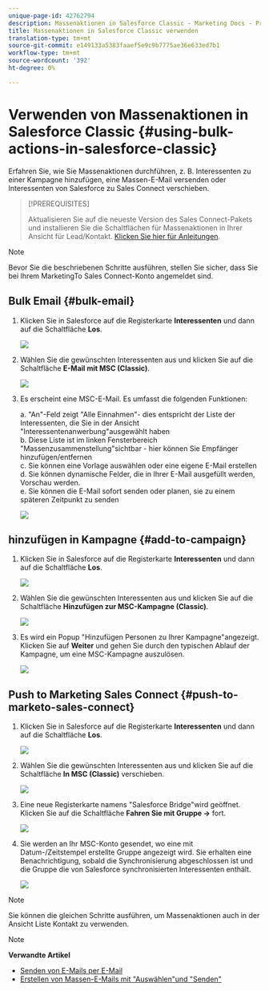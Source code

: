 ```yaml
---
unique-page-id: 42762794
description: Massenaktionen in Salesforce Classic - Marketing Docs - Produktdokumentation
title: Massenaktionen in Salesforce Classic verwenden
translation-type: tm+mt
source-git-commit: e149133a5383faaef5e9c9b7775ae36e633ed7b1
workflow-type: tm+mt
source-wordcount: '392'
ht-degree: 0%

---
```



# Verwenden von Massenaktionen in Salesforce Classic {#using-bulk-actions-in-salesforce-classic}

Erfahren Sie, wie Sie Massenaktionen durchführen, z. B. Interessenten zu einer Kampagne hinzufügen, eine Massen-E-Mail versenden oder Interessenten von Salesforce zu Sales Connect verschieben.

>[!PREREQUISITES]
>
>Aktualisieren Sie auf die neueste Version des Sales Connect-Pakets und installieren Sie die Schaltflächen für Massenaktionen in Ihrer Ansicht für Lead/Kontakt. [Klicken Sie hier für Anleitungen](http://s3.amazonaws.com/tout-user-store/salesforce/assets/Marketo+Sales+Engage+For+Salesforce_+Installation+and+Success+Guide.pdf).

>[!NOTE]
>
>Bevor Sie die beschriebenen Schritte ausführen, stellen Sie sicher, dass Sie bei Ihrem MarketingTo Sales Connect-Konto angemeldet sind.

## Bulk Email {#bulk-email}

1. Klicken Sie in Salesforce auf die Registerkarte **Interessenten** und dann auf die Schaltfläche **Los**.

   ![](assets/one-5.png)

1. Wählen Sie die gewünschten Interessenten aus und klicken Sie auf die Schaltfläche **E-Mail mit MSC (Classic)**.

   ![](assets/two-5.png)

1. Es erscheint eine MSC-E-Mail. Es umfasst die folgenden Funktionen:

   a. &quot;An&quot;-Feld zeigt &quot;Alle Einnahmen&quot;- dies entspricht der Liste der Interessenten, die Sie in der Ansicht &quot;Interessentenanwerbung&quot;ausgewählt haben\
   b. Diese Liste ist im linken Fensterbereich &quot;Massenzusammenstellung&quot;sichtbar - hier können Sie Empfänger hinzufügen/entfernen\
   c. Sie können eine Vorlage auswählen oder eine eigene E-Mail erstellen\
   d. Sie können dynamische Felder, die in Ihrer E-Mail ausgefüllt werden, Vorschau werden.\
   e. Sie können die E-Mail sofort senden oder planen, sie zu einem späteren Zeitpunkt zu senden

   ![](assets/three-4.png)

## hinzufügen in Kampagne {#add-to-campaign}

1. Klicken Sie in Salesforce auf die Registerkarte **Interessenten** und dann auf die Schaltfläche **Los**.

   ![](assets/four-3.png)

1. Wählen Sie die gewünschten Interessenten aus und klicken Sie auf die Schaltfläche **Hinzufügen zur MSC-Kampagne (Classic)**.

   ![](assets/five-3.png)

1. Es wird ein Popup &quot;Hinzufügen Personen zu Ihrer Kampagne&quot;angezeigt. Klicken Sie auf **Weiter** und gehen Sie durch den typischen Ablauf der Kampagne, um eine MSC-Kampagne auszulösen.

   ![](assets/six.png)

## Push to Marketing Sales Connect {#push-to-marketo-sales-connect}

1. Klicken Sie in Salesforce auf die Registerkarte **Interessenten** und dann auf die Schaltfläche **Los**.

   ![](assets/seven-1.png)

1. Wählen Sie die gewünschten Interessenten aus und klicken Sie auf die Schaltfläche **In MSC (Classic)** verschieben.

   ![](assets/eight-1.png)

1. Eine neue Registerkarte namens &quot;Salesforce Bridge&quot;wird geöffnet. Klicken Sie auf die Schaltfläche **Fahren Sie mit Gruppe →** fort.

   ![](assets/nine-1.png)

1. Sie werden an Ihr MSC-Konto gesendet, wo eine mit Datum-/Zeitstempel erstellte Gruppe angezeigt wird. Sie erhalten eine Benachrichtigung, sobald die Synchronisierung abgeschlossen ist und die Gruppe die von Salesforce synchronisierten Interessenten enthält.

   ![](assets/ten.png)

>[!NOTE]
>
>Sie können die gleichen Schritte ausführen, um Massenaktionen auch in der Ansicht Liste Kontakt zu verwenden.

>[!NOTE]
>
>**Verwandte Artikel**
>
>* [Senden von E-Mails per E-Mail](http://docs.marketo.com/x/KAQ6Ag)
>* [Erstellen von Massen-E-Mails mit &quot;Auswählen&quot;und &quot;Senden&quot;](http://docs.marketo.com/display/public/DOCS/Composing+Bulk+Emails+with+Select+and+Send#ComposingBulkEmailswithSelectandSend-SendingEmails)

>



